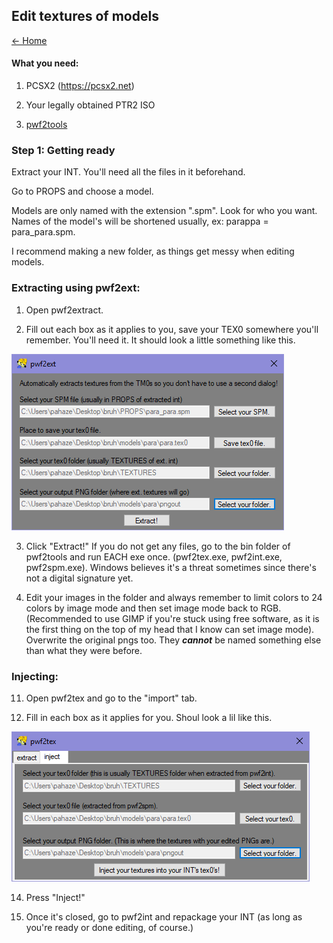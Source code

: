 ## Edit textures of models

[← Home](https://ptrguide.github.io)

#### What you need:

1. PCSX2 (https://pcsx2.net) 

2. Your legally obtained PTR2 ISO

3. [pwf2tools](./zip/pwf2tools-v12-beta2.zip)
 
### Step 1: Getting ready

Extract your INT. You'll need all the files in it beforehand.

Go to PROPS and choose a model.

Models are only named with the extension ".spm". Look for who you want. Names of the model's will be shortened usually, ex: parappa = para_para.spm.

I recommend making a new folder, as things get messy when editing models.

### Extracting using pwf2ext:

1. Open pwf2extract.

2. Fill out each box as it applies to you, save your TEX0 somewhere you'll remember. You'll need it. It should look a little something like this.

![img](./img/pwf2extract.png)

3. Click "Extract!" If you do not get any files, go to the bin folder of pwf2tools and run EACH exe once. (pwf2tex.exe, pwf2int.exe, pwf2spm.exe). Windows believes it's a threat sometimes since there's not a digital signature yet.

4. Edit your images in the folder and always remember to limit colors to 24 colors by image mode and then set image mode back to RGB. (Recommended to use GIMP if you're stuck using free software, as it is the first thing on the top of my head that I know can set image mode). Overwrite the original pngs too. They ***cannot*** be named something else than what they were before.

### Injecting:

11. Open pwf2tex and go to the "import" tab.

13. Fill in each box as it applies for you. Shoul look a lil like this.

![img](./img/pwf2tex.png)

14. Press "Inject!"

16. Once it's closed, go to pwf2int and repackage your INT (as long as you're ready or done editing, of course.)

